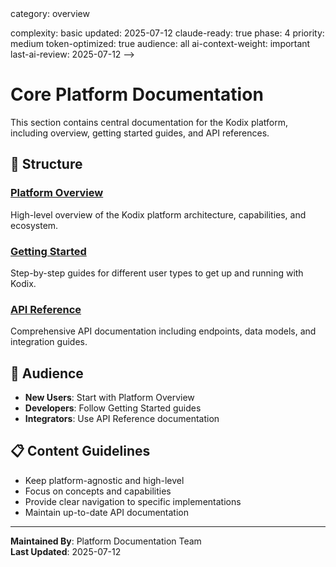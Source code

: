 <!-- AI-METADATA:
<!-- AI-CONTEXT-PRIORITY: always-include="false" summary-threshold="medium" -->category: overview
complexity: basic
updated: 2025-07-12
claude-ready: true
phase: 4
priority: medium
token-optimized: true
audience: all
ai-context-weight: important
last-ai-review: 2025-07-12
-->

# Core Platform Documentation

This section contains central documentation for the Kodix platform, including overview, getting started guides, and API references.

## 📁 Structure

### [Platform Overview](./platform-overview/)
High-level overview of the Kodix platform architecture, capabilities, and ecosystem.

### [Getting Started](./getting-started/)
Step-by-step guides for different user types to get up and running with Kodix.

### [API Reference](./api-reference/)
Comprehensive API documentation including endpoints, data models, and integration guides.

## 🎯 Audience

- **New Users**: Start with Platform Overview
- **Developers**: Follow Getting Started guides
- **Integrators**: Use API Reference documentation

## 📋 Content Guidelines

- Keep platform-agnostic and high-level
- Focus on concepts and capabilities
- Provide clear navigation to specific implementations
- Maintain up-to-date API documentation

---

**Maintained By**: Platform Documentation Team  
**Last Updated**: 2025-07-12
